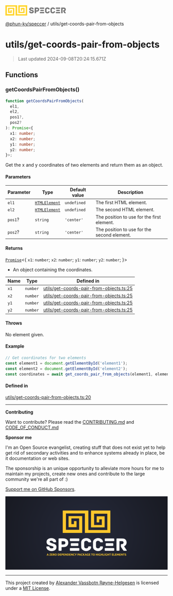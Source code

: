<div>
  <img alt="SPECCER logo" src="https://raw.githubusercontent.com/phun-ky/speccer/main/public/logo-speccer-horizontal-colored-package.svg?raw=true" style="max-height:32px;" />
</div>

[@phun-ky/speccer](../README.md) / utils/get-coords-pair-from-objects

# utils/get-coords-pair-from-objects

> Last updated 2024-09-08T20:24:15.671Z

## Functions

### getCoordsPairFromObjects()

```ts
function getCoordsPairFromObjects(
  el1,
  el2,
  pos1?,
  pos2?
): Promise<{
  x1: number;
  x2: number;
  y1: number;
  y2: number;
}>;
```

Get the x and y coordinates of two elements and return them as an object.

#### Parameters

| Parameter | Type                                                                    | Default value | Description                                 |
| --------- | ----------------------------------------------------------------------- | ------------- | ------------------------------------------- |
| `el1`     | [`HTMLElement`](https://developer.mozilla.org/docs/Web/API/HTMLElement) | `undefined`   | The first HTML element.                     |
| `el2`     | [`HTMLElement`](https://developer.mozilla.org/docs/Web/API/HTMLElement) | `undefined`   | The second HTML element.                    |
| `pos1`?   | `string`                                                                | `'center'`    | The position to use for the first element.  |
| `pos2`?   | `string`                                                                | `'center'`    | The position to use for the second element. |

#### Returns

[`Promise`](https://developer.mozilla.org/docs/Web/JavaScript/Reference/Global_Objects/Promise)\<\{
`x1`: `number`;
`x2`: `number`;
`y1`: `number`;
`y2`: `number`;
}>

- An object containing the coordinates.

| Name | Type     | Defined in                                                                                                                             |
| ---- | -------- | -------------------------------------------------------------------------------------------------------------------------------------- |
| `x1` | `number` | [utils/get-coords-pair-from-objects.ts:25](https://github.com/phun-ky/speccer/blob/main/src/utils/get-coords-pair-from-objects.ts#L25) |
| `x2` | `number` | [utils/get-coords-pair-from-objects.ts:25](https://github.com/phun-ky/speccer/blob/main/src/utils/get-coords-pair-from-objects.ts#L25) |
| `y1` | `number` | [utils/get-coords-pair-from-objects.ts:25](https://github.com/phun-ky/speccer/blob/main/src/utils/get-coords-pair-from-objects.ts#L25) |
| `y2` | `number` | [utils/get-coords-pair-from-objects.ts:25](https://github.com/phun-ky/speccer/blob/main/src/utils/get-coords-pair-from-objects.ts#L25) |

#### Throws

No element given.

#### Example

```ts
// Get coordinates for two elements
const element1 = document.getElementById('element1');
const element2 = document.getElementById('element2');
const coordinates = await get_coords_pair_from_objects(element1, element2);
```

#### Defined in

[utils/get-coords-pair-from-objects.ts:20](https://github.com/phun-ky/speccer/blob/main/src/utils/get-coords-pair-from-objects.ts#L20)

---

**Contributing**

Want to contribute? Please read the [CONTRIBUTING.md](https://github.com/phun-ky/speccer/blob/main/CONTRIBUTING.md) and [CODE_OF_CONDUCT.md](https://github.com/phun-ky/speccer/blob/main/CODE_OF_CONDUCT.md)

**Sponsor me**

I'm an Open Source evangelist, creating stuff that does not exist yet to help get rid of secondary activities and to enhance systems already in place, be it documentation or web sites.

The sponsorship is an unique opportunity to alleviate more hours for me to maintain my projects, create new ones and contribute to the large community we're all part of :)

[Support me on GitHub Sponsors](https://github.com/sponsors/phun-ky).

![Speccer banner, with logo and slogan: A zero dependency package to highlight elements](https://github.com/phun-ky/speccer/blob/main/public/speccer-banner.png?raw=true)

---

This project created by [Alexander Vassbotn Røyne-Helgesen](http://phun-ky.net) is licensed under a [MIT License](https://choosealicense.com/licenses/mit/).
